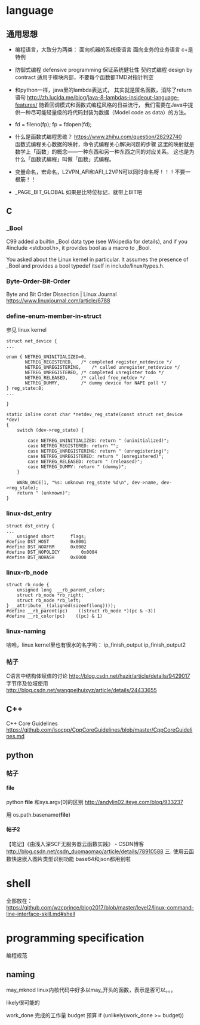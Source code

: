 
# language



## 通用思想


- 编程语言，大致分为两类：
面向机器的系统级语言
面向业务的业务语言
c+是特例



- 防御式编程 defensive programming 保证系统健壮性
契约式编程 design by contract  适用于模块内部，不要每个函数都TMD对指针判空



- 和python一样，java里的lambda表达式，
其实就是匿名函数，消除了return语句 
http://zh.lucida.me/blog/java-8-lambdas-insideout-language-features/
随着回调模式和函数式编程风格的日益流行，
我们需要在Java中提供一种尽可能轻量级的将代码封装为数据（Model code as data）的方法。 

- fd = fileno(fp);
fp = fdopen(fd);

- 什么是函数式编程思维？ 
https://www.zhihu.com/question/28292740  
函数式编程关心数据的映射，命令式编程关心解决问题的步骤
这里的映射就是数学上「函数」的概念——一种东西和另一种东西之间的对应关系。
这也是为什么「函数式编程」叫做「函数」式编程。

- 变量命名，宏命名，L2VPN_AFI和AFI_L2VPN可以同时命名呀！！！不要一根筋！！

- _PAGE_BIT_GLOBAL 如果是比特位标记，就带上BIT吧




## C

### _Bool
C99 added a builtin _Bool data type (see Wikipedia for details), and if you #include <stdbool.h>, it provides bool as a macro to _Bool.

You asked about the Linux kernel in particular. It assumes the presence of _Bool and provides a bool typedef itself in include/linux/types.h.


### Byte-Order-Bit-Order

Byte and Bit Order Dissection | Linux Journal
<https://www.linuxjournal.com/article/6788>


### define-enum-member-in-struct

参见 linux kernel

	struct net_device {
	...

	enum { NETREG_UNINITIALIZED=0,
	       NETREG_REGISTERED,	/* completed register_netdevice */
	       NETREG_UNREGISTERING,	/* called unregister_netdevice */
	       NETREG_UNREGISTERED,	/* completed unregister todo */
	       NETREG_RELEASED,		/* called free_netdev */
	       NETREG_DUMMY,		/* dummy device for NAPI poll */
	} reg_state:8;
	...
	
	}

	static inline const char *netdev_reg_state(const struct net_device *dev)
	{
		switch (dev->reg_state) {

			case NETREG_UNINITIALIZED: return " (uninitialized)";
			case NETREG_REGISTERED: return "";
			case NETREG_UNREGISTERING: return " (unregistering)";
			case NETREG_UNREGISTERED: return " (unregistered)";
			case NETREG_RELEASED: return " (released)";
			case NETREG_DUMMY: return " (dummy)";
		}
	
		WARN_ONCE(1, "%s: unknown reg_state %d\n", dev->name, dev->reg_state);
		return " (unknown)";
	}

### linux-dst_entry 

	
	struct dst_entry {
	...
		unsigned short		flags;
	#define DST_HOST		0x0001
	#define DST_NOXFRM		0x0002
	#define DST_NOPOLICY		0x0004
	#define DST_NOHASH		0x0008

### linux-rb_node

	struct rb_node {
	    unsigned long  __rb_parent_color;
	    struct rb_node *rb_right;
	    struct rb_node *rb_left;
	} __attribute__((aligned(sizeof(long))));
	#define __rb_parent(pc)    ((struct rb_node *)(pc & ~3))
	#define __rb_color(pc)    ((pc) & 1)

### linux-naming


哈哈，linux kernel里也有很水的名字哟： 
ip_finish_output
ip_finish_output2


### 帖子
C语言中结构体赋值的讨论  http://blog.csdn.net/hazir/article/details/9429017
字节序及位域使用 http://blog.csdn.net/wangpeihuixyz/article/details/24433655 






## C++
C++ Core Guidelines
https://github.com/isocpp/CppCoreGuidelines/blob/master/CppCoreGuidelines.md 






## python

### 帖子

#### __file__
python __file__ 和sys.argv[0]的区别
http://andylin02.iteye.com/blog/933237  

用 os.path.basename(__file__)

#### 帖子2
【笔记】《由浅入深SCF无服务器云函数实践》 - CSDN博客
http://blog.csdn.net/csdn_duomaomao/article/details/78910588
三. 使用云函数快速嵌入图片类型识别功能
base64和json都用到啦

# shell
全部放在： 
<https://github.com/wzcprince/blog2017/blob/master/level2/linux-command-line-interface-skill.md#shell>





# programming specification
编程规范


## naming

may_mknod linux内核代码中好多以may_开头的函数，表示是否可以。。。

likely很可能的

work_done 完成的工作量
budget 预算
if (unlikely(work_done >= budget))




